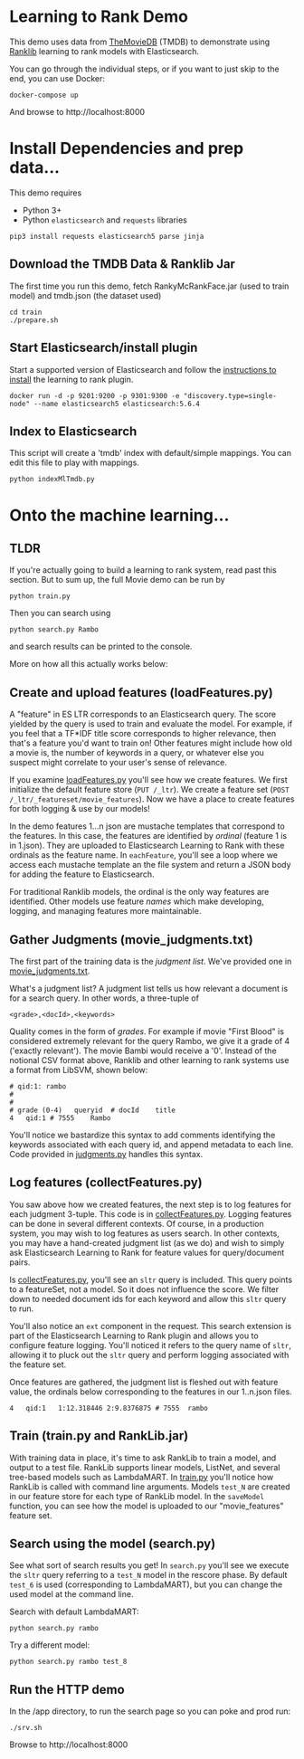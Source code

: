 # Learning to Rank Demo

This demo uses data from [TheMovieDB](http://themoviedb.org) (TMDB) to demonstrate using [Ranklib](https://sourceforge.net/p/lemur/wiki/RankLib/) learning to rank models with Elasticsearch.

You can go through the individual steps, or if you want to just skip to the end, you can use Docker:

```
docker-compose up
```

And browse to http://localhost:8000


# Install Dependencies and prep data...

This demo requires

- Python 3+
- Python `elasticsearch` and `requests` libraries

```
pip3 install requests elasticsearch5 parse jinja
```

## Download the TMDB Data & Ranklib Jar

The first time you run this demo, fetch RankyMcRankFace.jar (used to train model) and tmdb.json (the dataset used)

```
cd train
./prepare.sh
```

## Start Elasticsearch/install plugin

Start a supported version of Elasticsearch and follow the [instructions to install](https://github.com/o19s/elasticsearch-learning-to-rank#installing) the learning to rank plugin.

```
docker run -d -p 9201:9200 -p 9301:9300 -e "discovery.type=single-node" --name elasticsearch5 elasticsearch:5.6.4
```

## Index to Elasticsearch

This script will create a 'tmdb' index with default/simple mappings. You can edit this file to play with mappings.

```
python indexMlTmdb.py
```

# Onto the machine learning...

## TLDR

If you're actually going to build a learning to rank system, read past this section. But to sum up, the full Movie demo can be run by

```
python train.py
```

Then you can search using

```
python search.py Rambo
```

and search results can be printed to the console.

More on how all this actually works below:

## Create and upload features (loadFeatures.py)

A "feature" in ES LTR corresponds to an Elasticsearch query. The score yielded by the query is used to train and evaluate the model. For example, if you feel that a TF\*IDF title score corresponds to higher relevance, then that's a feature you'd want to train on! Other features might include how old a movie is, the number of keywords in a query, or whatever else you suspect might correlate to your user's sense of relevance.

If you examine [loadFeatures.py](loadFeatures.py) you'll see how we create features. We first initialize the default feature store (`PUT /_ltr`). We create a feature set (`POST /_ltr/_featureset/movie_features`). Now we have a place to create features for both logging & use by our models!

In the demo features 1...n json are mustache templates that correspond to the features. In this case, the features are identified by *ordinal* (feature 1 is in 1.json). They are uploaded to Elasticsearch Learning to Rank with these ordinals as the feature name. In `eachFeature`, you'll see a loop where we access each mustache template an the file system and return a JSON body for adding the feature to Elasticsearch.

For traditional Ranklib models, the ordinal is the only way features are identified. Other models use feature *names* which make developing, logging, and managing features more maintainable.

## Gather Judgments (movie_judgments.txt)

The first part of the training data is the *judgment list*. We've provided one in [movie_judgments.txt](movie_judgments.txt).

What's a judgment list? A judgment list tells us how relevant a document is for a search query. In other words, a three-tuple of

```
<grade>,<docId>,<keywords>
```

Quality comes in the form of *grades*. For example if movie "First Blood" is considered extremely relevant for the query Rambo, we give it a grade of 4 ('exactly relevant'). The movie Bambi would receive a '0'. Instead of the notional CSV format above, Ranklib and other learning to rank systems use a format from LibSVM, shown below:

```
# qid:1: rambo
#
#
# grade (0-4)	queryid	 # docId	title
4	qid:1 #	7555	Rambo
```

You'll notice we bastardize this syntax to add comments identifying the keywords associated with each query id, and append metadata to each line. Code provided in [judgments.py](judgments.py) handles this syntax.

## Log features (collectFeatures.py)

You saw above how we created features, the next step is to log features for each judgment 3-tuple. This code is in [collectFeatures.py](collectFeatures.py). Logging features can be done in several different contexts. Of course, in a production system, you may wish to log features as users search. In other contexts, you may have a hand-created judgment list (as we do) and wish to simply ask Elasticsearch Learning to Rank for feature values for query/document pairs.

Is [collectFeatures.py](collectFeatures.py), you'll see an `sltr` query is included. This query points to a featureSet, not a model. So it does not influence the score. We filter down to needed document ids for each keyword and allow this `sltr` query to run.

You'll also notice an `ext` component in the request. This search extension is part of the Elasticsearch Learning to Rank plugin and allows you to configure feature logging. You'll noticed it refers to the query name of `sltr`, allowing it to pluck out the `sltr` query and perform logging associated with the feature set.

Once features are gathered, the judgment list is fleshed out with feature value, the ordinals below corresponding to the features in our 1..n.json files.

```
4	qid:1	1:12.318446	2:9.8376875 # 7555	rambo
```

## Train (train.py and RankLib.jar)

With training data in place, it's time to ask RankLib to train a model, and output to a test file. RankLib supports linear models, ListNet, and several tree-based models such as LambdaMART. In [train.py](train.py) you'll notice how RankLib is called with command line arguments. Models `test_N` are created in our feature store for each type of RankLib model. In the `saveModel` function, you can see how the model is uploaded to our "movie_features" feature set.

## Search using the model (search.py)

See what sort of search results you get! In `search.py` you'll see we execute the `sltr` query referring to a `test_N` model in the rescore phase. By default `test_6` is used (corresponding to LambdaMART), but you can change the used model at the command line.

Search with default LambdaMART:

```
python search.py rambo
```

Try a different model:

```
python search.py rambo test_8
```

## Run the HTTP demo

In the /app directory, to run the search page so you can poke and prod run:

```
./srv.sh
```

Browse to http://localhost:8000
